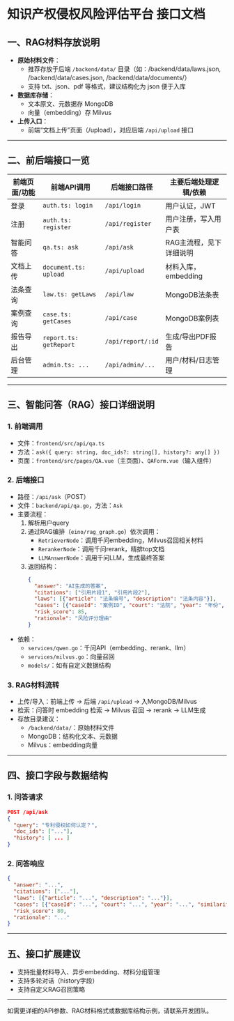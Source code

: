 # 知识产权侵权风险评估平台 接口文档

## 一、RAG材料存放说明

- **原始材料文件**：
  - 推荐存放于后端 `/backend/data/` 目录（如：/backend/data/laws.json, /backend/data/cases.json, /backend/data/documents/）
  - 支持 txt、json、pdf 等格式，建议结构化为 json 便于入库
- **数据库存储**：
  - 文本原文、元数据存 MongoDB
  - 向量（embedding）存 Milvus
- **上传入口**：
  - 前端“文档上传”页面（/upload），对应后端 `/api/upload` 接口

---

## 二、前后端接口一览

| 前端页面/功能         | 前端API调用           | 后端接口路径      | 主要后端处理逻辑/依赖         |
|----------------------|----------------------|------------------|------------------------------|
| 登录                 | `auth.ts: login`     | `/api/login`     | 用户认证，JWT                |
| 注册                 | `auth.ts: register`  | `/api/register`  | 用户注册，写入用户表         |
| 智能问答             | `qa.ts: ask`         | `/api/ask`       | RAG主流程，见下详细说明      |
| 文档上传             | `document.ts: upload`| `/api/upload`    | 材料入库，embedding          |
| 法条查询             | `law.ts: getLaws`    | `/api/law`       | MongoDB法条表                |
| 案例查询             | `case.ts: getCases`  | `/api/case`      | MongoDB案例表                |
| 报告导出             | `report.ts: getReport`| `/api/report/:id`| 生成/导出PDF报告             |
| 后台管理             | `admin.ts: ...`      | `/api/admin/...` | 用户/材料/日志管理           |

---

## 三、智能问答（RAG）接口详细说明

### 1. 前端调用

- 文件：`frontend/src/api/qa.ts`
- 方法：`ask({ query: string, doc_ids?: string[], history?: any[] })`
- 页面：`frontend/src/pages/QA.vue`（主页面）、`QAForm.vue`（输入组件）

### 2. 后端接口

- 路径：`/api/ask`（POST）
- 文件：`backend/api/qa.go`，方法：`Ask`
- 主要流程：
  1. 解析用户query
  2. 通过RAG编排（`eino/rag_graph.go`）依次调用：
     - `RetrieverNode`：调用千问embedding，Milvus召回相关材料
     - `RerankerNode`：调用千问rerank，精排top文档
     - `LLMAnswerNode`：调用千问LLM，生成最终答案
  3. 返回结构：
     ```json
     {
       "answer": "AI生成的答案",
       "citations": ["引用片段1", "引用片段2"],
       "laws": [{"article": "法条编号", "description": "法条内容"}],
       "cases": [{"caseId": "案例ID", "court": "法院", "year": "年份", "similarity": 0.92}],
       "risk_score": 85,
       "rationale": "风险评分理由"
     }
     ```
- 依赖：
  - `services/qwen.go`：千问API（embedding、rerank、llm）
  - `services/milvus.go`：向量召回
  - `models/`：如有自定义数据结构

### 3. RAG材料流转

- 上传/导入：前端上传 -> 后端 `/api/upload` -> 入MongoDB/Milvus
- 检索：问答时 embedding 检索 -> Milvus 召回 -> rerank -> LLM生成
- 存放目录建议：
  - `/backend/data/`：原始材料文件
  - MongoDB：结构化文本、元数据
  - Milvus：embedding向量

---

## 四、接口字段与数据结构

### 1. 问答请求
```json
POST /api/ask
{
  "query": "专利侵权如何认定？",
  "doc_ids": ["..."],
  "history": [ ... ]
}
```

### 2. 问答响应
```json
{
  "answer": "...",
  "citations": ["..."],
  "laws": [{"article": "...", "description": "..."}],
  "cases": [{"caseId": "...", "court": "...", "year": "...", "similarity": 0.91}],
  "risk_score": 80,
  "rationale": "..."
}
```

---

## 五、接口扩展建议

- 支持批量材料导入、异步embedding、材料分组管理
- 支持多轮对话（history字段）
- 支持自定义RAG召回策略

---

如需更详细的API参数、RAG材料格式或数据库结构示例，请联系开发团队。
